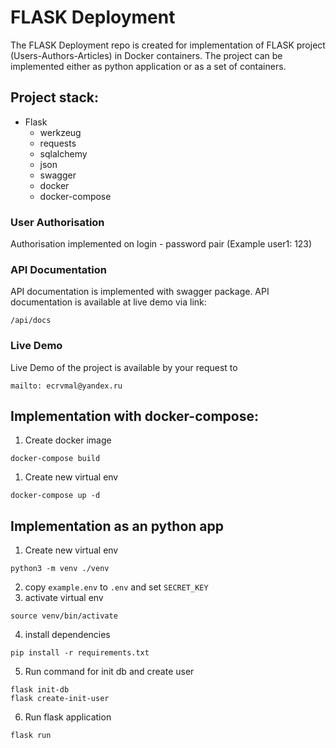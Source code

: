# FLASK Deployment
The FLASK Deployment repo is created for implementation of FLASK project \
(Users-Authors-Articles) in Docker containers.
The project can be implemented either as python application or as a set of containers.

## Project stack:
- Flask
  - werkzeug
  - requests
  - sqlalchemy
  - json
  - swagger
  - docker
  - docker-compose

### User Authorisation
Authorisation implemented on login - password pair (Example user1: 123)

### API Documentation
API documentation is implemented with swagger package.
API documentation is available at live demo via link: 
```shell
/api/docs
```

### Live Demo 
Live Demo of the project is available by your request to 
```shell
mailto: ecrvmal@yandex.ru 
```



## Implementation with docker-compose:
1. Create docker image
```shell
docker-compose build
```
1. Create new virtual env
```shell
docker-compose up -d
```

## Implementation  as an python app
1. Create new virtual env
```shell
python3 -m venv ./venv
```
2. copy `example.env` to `.env` and set `SECRET_KEY`
3. activate virtual env
```shell
source venv/bin/activate
```
4. install dependencies
```shell
pip install -r requirements.txt
```
5. Run command for init db and create user
```shell
flask init-db
flask create-init-user
```
6. Run flask application
```shell
flask run
```
